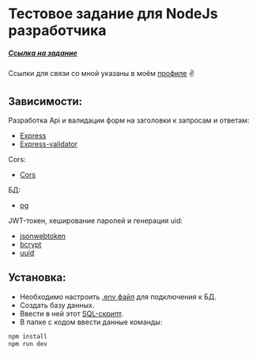# Тестовое задание для NodeJs разработчика

##### [Ссылка на задание](https://github.com/kisilya/test-tasks/tree/main/nodeJS)
Ссылки для связи со мной указаны в моём [профиле](https://github.com/evyz) ✌️

## Зависимости:

Разработка Api и валидации форм на заголовки к запросам и ответам:

-   [Express](https://www.npmjs.com/package/express)
-   [Express-validator](https://www.npmjs.com/package/express-validator)

Cors:

-   [Cors](https://www.npmjs.com/package/cors)

БД:

-   [pg](https://www.npmjs.com/package/pg)

JWT-токен, хеширование паролей и генерация uid:

-   [jsonwebtoken](https://www.npmjs.com/package/jsonwebtoken)
-   [bcrypt](https://www.npmjs.com/package/bcrypt)
-   [uuid](https://www.npmjs.com/package/uuid)

## Установка:

-   Необходимо настроить [.env файл](./.env) для подключения к БД.
-   Создать базу данных.
-   Ввести в ней этот [SQL-скрипт](./models/sql/script.sql).
-   В папке с кодом ввести данные команды:

```sh
npm install
npm run dev
```

<!-- Документация для API методов (в ближайшие дни допишется) -->

